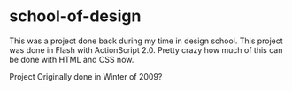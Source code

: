 # school-of-design
This was a project done back during my time in design school. This project was done in Flash with ActionScript 2.0. Pretty crazy how much of this can be done with HTML and CSS now.  

Project Originally done in Winter of 2009?
